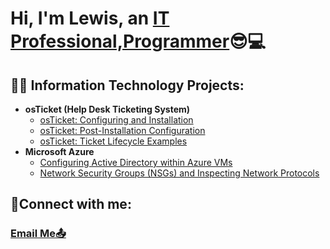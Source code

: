 <h1>Hi, I'm Lewis, an <a href="https://www.linkedin.com/in/lewis-garnett-dev/">IT Professional,Programmer</a>😎💻</h1>

<h2>👨‍💻 Information Technology Projects:</h2>

- <b>osTicket (Help Desk Ticketing System)</b>
  - [osTicket: Configuring and Installation](https://github.com/lewisg25/osticket-prereqs)
  - [osTicket: Post-Installation Configuration](https://github.com/lewisg25/post-install-config)
  - [osTicket: Ticket Lifecycle Examples](https://github.com/lewisg25/ticket-lifecycle)
- <b>Microsoft Azure</b>
  - [Configuring Active Directory within Azure VMs](https://github.com/lewisg25/configure-ad)
  - [Network Security Groups (NSGs) and Inspecting Network Protocols](https://github.com/lewisg25/azure-network-protocols)

<h2>🤳Connect with me:</h2>
<h3> <a href=" lewis.garnett96@yahoo.com">Email Me📤</a> </h3>
